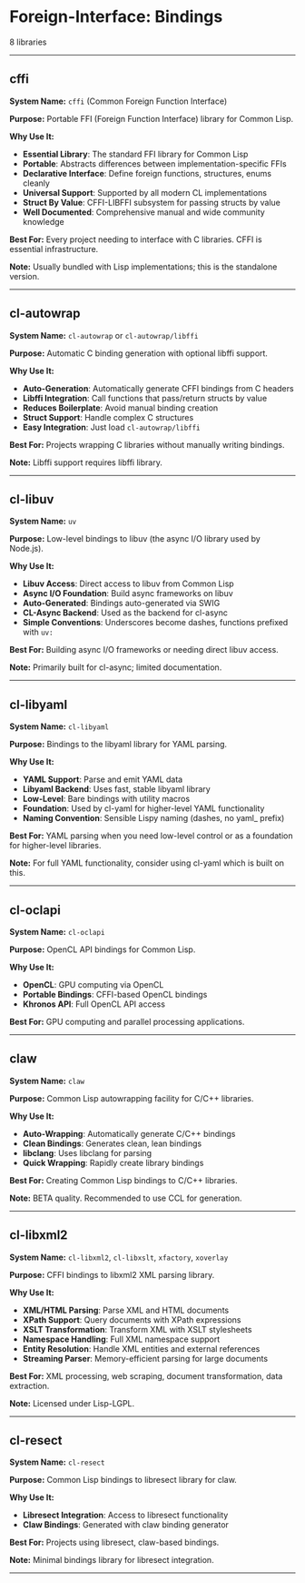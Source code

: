 # Foreign-Interface: Bindings

8 libraries

---

## cffi

**System Name:** `cffi` (Common Foreign Function Interface)

**Purpose:** Portable FFI (Foreign Function Interface) library for Common Lisp.

**Why Use It:**
- **Essential Library**: The standard FFI library for Common Lisp
- **Portable**: Abstracts differences between implementation-specific FFIs
- **Declarative Interface**: Define foreign functions, structures, enums cleanly
- **Universal Support**: Supported by all modern CL implementations
- **Struct By Value**: CFFI-LIBFFI subsystem for passing structs by value
- **Well Documented**: Comprehensive manual and wide community knowledge

**Best For:** Every project needing to interface with C libraries. CFFI is essential infrastructure.

**Note:** Usually bundled with Lisp implementations; this is the standalone version.

---


## cl-autowrap

**System Name:** `cl-autowrap` or `cl-autowrap/libffi`

**Purpose:** Automatic C binding generation with optional libffi support.

**Why Use It:**
- **Auto-Generation**: Automatically generate CFFI bindings from C headers
- **Libffi Integration**: Call functions that pass/return structs by value
- **Reduces Boilerplate**: Avoid manual binding creation
- **Struct Support**: Handle complex C structures
- **Easy Integration**: Just load `cl-autowrap/libffi`

**Best For:** Projects wrapping C libraries without manually writing bindings.

**Note:** Libffi support requires libffi library.

---


## cl-libuv

**System Name:** `uv`

**Purpose:** Low-level bindings to libuv (the async I/O library used by Node.js).

**Why Use It:**
- **Libuv Access**: Direct access to libuv from Common Lisp
- **Async I/O Foundation**: Build async frameworks on libuv
- **Auto-Generated**: Bindings auto-generated via SWIG
- **CL-Async Backend**: Used as the backend for cl-async
- **Simple Conventions**: Underscores become dashes, functions prefixed with `uv:`

**Best For:** Building async I/O frameworks or needing direct libuv access.

**Note:** Primarily built for cl-async; limited documentation.

---


## cl-libyaml

**System Name:** `cl-libyaml`

**Purpose:** Bindings to the libyaml library for YAML parsing.

**Why Use It:**
- **YAML Support**: Parse and emit YAML data
- **Libyaml Backend**: Uses fast, stable libyaml library
- **Low-Level**: Bare bindings with utility macros
- **Foundation**: Used by cl-yaml for higher-level YAML functionality
- **Naming Convention**: Sensible Lispy naming (dashes, no yaml_ prefix)

**Best For:** YAML parsing when you need low-level control or as a foundation for higher-level libraries.

**Note:** For full YAML functionality, consider using cl-yaml which is built on this.

---


## cl-oclapi

**System Name:** `cl-oclapi`

**Purpose:** OpenCL API bindings for Common Lisp.

**Why Use It:**
- **OpenCL**: GPU computing via OpenCL
- **Portable Bindings**: CFFI-based OpenCL bindings
- **Khronos API**: Full OpenCL API access

**Best For:** GPU computing and parallel processing applications.

---


## claw

**System Name:** `claw`

**Purpose:** Common Lisp autowrapping facility for C/C++ libraries.

**Why Use It:**
- **Auto-Wrapping**: Automatically generate C/C++ bindings
- **Clean Bindings**: Generates clean, lean bindings
- **libclang**: Uses libclang for parsing
- **Quick Wrapping**: Rapidly create library bindings

**Best For:** Creating Common Lisp bindings to C/C++ libraries.

**Note:** BETA quality. Recommended to use CCL for generation.

---


## cl-libxml2

**System Name:** `cl-libxml2`, `cl-libxslt`, `xfactory`, `xoverlay`

**Purpose:** CFFI bindings to libxml2 XML parsing library.

**Why Use It:**
- **XML/HTML Parsing**: Parse XML and HTML documents
- **XPath Support**: Query documents with XPath expressions
- **XSLT Transformation**: Transform XML with XSLT stylesheets
- **Namespace Handling**: Full XML namespace support
- **Entity Resolution**: Handle XML entities and external references
- **Streaming Parser**: Memory-efficient parsing for large documents

**Best For:** XML processing, web scraping, document transformation, data extraction.

**Note:** Licensed under Lisp-LGPL.

---


## cl-resect

**System Name:** `cl-resect`

**Purpose:** Common Lisp bindings to libresect library for claw.

**Why Use It:**
- **Libresect Integration**: Access to libresect functionality
- **Claw Bindings**: Generated with claw binding generator

**Best For:** Projects using libresect, claw-based bindings.

**Note:** Minimal bindings library for libresect integration.

---


